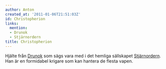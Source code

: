 ```yaml
---
author: Anton
created_at: '2011-01-06T21:51:03Z'
id: Christopherion
links:
  mention:
  - Drunok
  - Stjärnordern
title: Christopherion
---
```


Hjälte från [Drunok] som sägs vara med i det hemliga sällskapet [Stjärnordern]. Han är en formidabel
krigare som kan hantera de flesta vapen.

  [Drunok]: Drunok
  [Stjärnordern]: Stjärnordern
